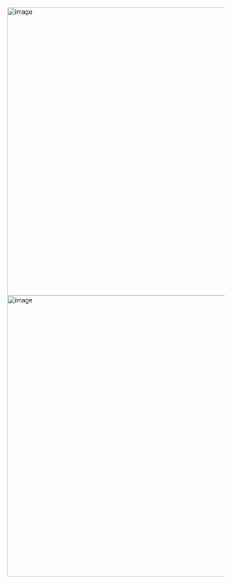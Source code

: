 <img width="667" alt="image" src="https://user-images.githubusercontent.com/89638496/200449470-d4ffc0b2-8fc7-47ca-a901-b5667eaf68d8.png">
<img width="650" alt="image" src="https://user-images.githubusercontent.com/89638496/200449489-b5022034-0447-417d-a2d0-3accf6626c26.png">
